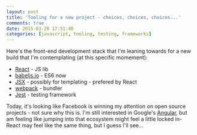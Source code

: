 ```yaml
---
layout: post
title: 'Tooling for a new project - choices, choices, choices...'
comments: true
date: 2015-03-20 17:51:40
categories: [javascript, tooling, testing, frameworks]
---
```


Here's the front-end development stack that I'm leaning towards for a new build that I'm contemplating (at this specific momement):

- [React](http://facebook.github.io/react/index.html) - JS lib
- [babeljs.io](http://babeljs.io) - ES6 now
- [JSX](http://facebook.github.io/jsx/) - possibly for templating - prefered by React
- [webpack](http://webpack.github.io/) - bundler
- [Jest](http://facebook.github.io/jest/) - testing framework

Today, it's looking like Facebook is winning my attention on open source projects - not sure why this is. I'm still interested in Google's [Angular](https://angularjs.org/), but am feeling like jumping into that ecosystem might feel a little locked in- React may feel like the same thing, but I guess I'll see...
